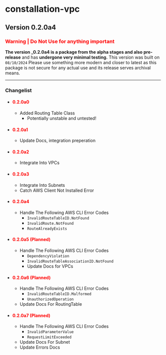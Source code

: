 # constallation-vpc
## Version 0.2.0a4
### **<span style="color:red;">Warning | Do Not Use for anything important</span>**
**The version _0.2.0a4 is a package from the alpha stages and also pre-release** and has **undergone very minimal testing.** This version was built on `08/10/2024` Please use something more modern and closer to latest as this package is not secure for any actual use and its release serves archival means. 

***
### Changelist
- #### **<span style="color:red;">0.2.0a0</span>**
  - Added Routing Table Class
    - Potentially unstable and untested!
- #### **<span style="color:red;">0.2.0a1</span>**
  - Update Docs, integration preperation
- #### **<span style="color:red;">0.2.0a2</span>**
  - Integrate Into VPCs
- #### **<span style="color:red;">0.2.0a3</span>**
  - Integrate Into Subnets
  - Catch AWS Client Not Installed Error
- #### **<span style="color:red;">0.2.0a4</span>**
  - Handle The Following AWS CLI Error Codes
    - `InvalidRouteTableID.NotFound`
    - `InvalidRoute.NotFound`
    - `RouteAlreadyExists`
- #### **<span style="color:red;">0.2.0a5 (Planned)</span>**
  - Handle The Following AWS CLI Error Codes
      - `DependencyViolation`
      - `InvalidRouteTableAssociationID.NotFound`
    - Update Docs for VPCs
- #### **<span style="color:red;">0.2.0a6 (Planned)</span>**
  - Handle The Following AWS CLI Error Codes
    - `InvalidRouteTableID.Malformed`
    - `UnauthorizedOperation`
  - Update Docs For RoutingTable
- #### **<span style="color:red;">0.2.0a7 (Planned)</span>**
  - Handle The Following AWS CLI Error Codes
    - `InvalidParameterValue`
    - `RequestLimitExceeded`
  - Update Docs For Subnet
  - Update Errors Docs

